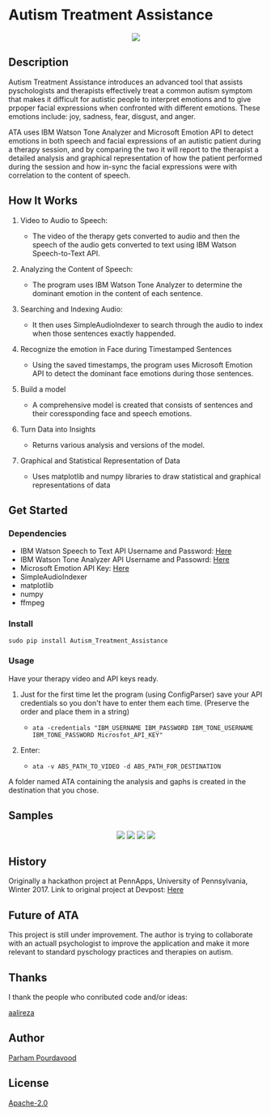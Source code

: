 # Autism Treatment Assistance

<!-- <img align="center" src="https://github.com/ParhamP/Autism_Treatment_Assistance/blob/master/images/logo.png?raw=true" alt="..."> -->

<p align="center">
<img src="https://github.com/ParhamP/Autism_Treatment_Assistance/blob/master/images/logo.png?raw=true">
</p>

## Description

Autism Treatment Assistance introduces an advanced tool that assists pyschologists and therapists effectively treat a common autism symptom that makes it difficult for autistic people to interpret emotions and to give prpoper facial expressions when confronted with different emotions. These emotions include: joy, sadness, fear, disgust, and anger.


ATA uses IBM Watson Tone Analyzer and Microsoft Emotion API to detect emotions in both speech and facial expressions of an autistic patient during a therapy session, and by comparing the two it will report to the therapist a detailed analysis and graphical representation of how the patient performed during the session and how in-sync the facial expressions were with correlation to the content of speech.

## How It Works

1. Video to Audio to Speech:

	* The video of the therapy gets converted to audio and then the speech of the audio gets converted to text using IBM Watson Speech-to-Text API.

2. Analyzing the Content of Speech:

	* The program uses IBM Watson Tone Analyzer to determine the dominant emotion in the content of each sentence.

3. Searching and Indexing Audio:

	* It then uses SimpleAudioIndexer to search through the audio to index when those sentences exactly happended.

4. Recognize the emotion in Face during Timestamped Sentences

	* Using the saved timestamps, the program uses Microsoft Emotion API to detect the dominant face emotions during those sentences.

5. Build a model

	* A comprehensive model is created that consists of sentences and their coressponding face and speech emotions. 

6. Turn Data into Insights

	* Returns various analysis and versions of the model.

7. Graphical and Statistical Representation of Data

	* Uses matplotlib and numpy libraries to draw statistical and graphical representations of data


## Get Started

### Dependencies

- IBM Watson Speech to Text API Username and Password: [Here](https://www.ibm.com/watson/developercloud/doc/getting_started/gs-credentials.shtml> "IBM_GetStarted")
- IBM Watson Tone Analyzer API Username and Passowrd: [Here](https://console.ng.bluemix.net/registration/?target=/catalog/services/tone-analyzer/> "IBM_GetStarted")
- Microsoft Emotion API Key: [Here](https://www.microsoft.com/cognitive-services/en-us/sign-up> "Microsoft_GetStarted")
- SimpleAudioIndexer
- matplotlib
- numpy
- ffmpeg

### Install

`sudo pip install Autism_Treatment_Assistance`

### Usage

Have your therapy video and API keys ready.

1. Just for the first time let the program (using ConfigParser) save your API credentials so you don't have to enter them each time. (Preserve the order and place them in a string)
	* `ata -credentials "IBM_USERNAME IBM_PASSWORD IBM_TONE_USERNAME IBM_TONE_PASSWORD Microsfot_API_KEY"`

2. Enter:
	* `ata -v ABS_PATH_TO_VIDEO -d ABS_PATH_FOR_DESTINATION`

A folder named ATA containing the analysis and gaphs is created in the destination that you chose.

## Samples

<p align="center">
<img src="https://github.com/ParhamP/Autism_Treatment_Assistance/blob/master/images/emotions_total.png?raw=true">
<img src="https://github.com/ParhamP/Autism_Treatment_Assistance/blob/master/images/matchness.png?raw=true">
<img src="https://github.com/ParhamP/Autism_Treatment_Assistance/blob/master/images/general_data.png?raw=true">
<img src="https://github.com/ParhamP/Autism_Treatment_Assistance/blob/master/images/emotions_matched.png?raw=true">
</p>

## History

Originally a hackathon project at PennApps, University of Pennsylvania, Winter 2017. Link to original project at Devpost: [Here](https://devpost.com/software/autism-treatment-assistance> "Here")

## Future of ATA

This project is still under improvement. The author is trying to collaborate with an actuall psychologist to improve the application and make it more relevant to standard pyschology practices and therapies on autism.

## Thanks

I thank the people who conributed code and/or ideas:

[aalireza](https://github.com/aalireza> "aalireza")

## Author

[Parham Pourdavood](http://www.pourdavood.net> "Author")

## License

[Apache-2.0](https://github.com/ParhamP/Autism_Treatment_Assistance/blob/master/LICENSE> "License")
